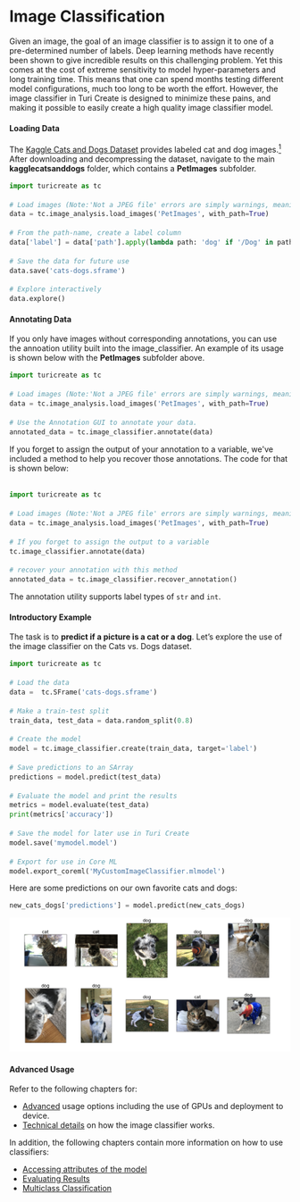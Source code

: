 # Image Classification

Given an image, the goal of an image classifier is to assign it to one
of a pre-determined number of labels.  Deep learning methods have
recently been shown to give incredible results on this challenging
problem. Yet this comes at the cost of extreme sensitivity to model
hyper-parameters and long training time. This means that one can spend
months testing different model configurations, much too long to be
worth the effort. However, the image classifier in Turi Create is
designed to minimize these pains, and making it possible to easily
create a high quality image classifier model.

#### Loading Data

The [Kaggle Cats and Dogs Dataset](https://www.microsoft.com/en-us/download/details.aspx?id=54765) provides labeled cat and dog images.[<sup>1</sup>](../datasets.md) After downloading and decompressing the dataset, navigate to the main **kagglecatsanddogs** folder, which contains a **PetImages** subfolder.

```python
import turicreate as tc

# Load images (Note:'Not a JPEG file' errors are simply warnings, meaning those files will simply be skipped)
data = tc.image_analysis.load_images('PetImages', with_path=True)

# From the path-name, create a label column
data['label'] = data['path'].apply(lambda path: 'dog' if '/Dog' in path else 'cat')

# Save the data for future use
data.save('cats-dogs.sframe')

# Explore interactively
data.explore()
```

#### Annotating Data

If you only have images without corresponding annotations, you can 
use the annoation utility built into the image_classifier. An example
of its usage is shown below with the **PetImages** subfolder above.

```python
import turicreate as tc

# Load images (Note:'Not a JPEG file' errors are simply warnings, meaning those files will simply be skipped)
data = tc.image_analysis.load_images('PetImages', with_path=True)

# Use the Annotation GUI to annotate your data.
annotated_data = tc.image_classifier.annotate(data)

```

If you forget to assign the output of your annotation to a variable, 
we've included a method to help you recover those annotations. The code
for that is shown below:

```python

import turicreate as tc

# Load images (Note:'Not a JPEG file' errors are simply warnings, meaning those files will simply be skipped)
data = tc.image_analysis.load_images('PetImages', with_path=True)

# If you forget to assign the output to a variable
tc.image_classifier.annotate(data)

# recover your annotation with this method
annotated_data = tc.image_classifier.recover_annotation()
```

The annotation utility supports label types of `str` and `int`.

#### Introductory Example

The task is to **predict if a picture is a cat or a dog**.  Let’s
explore the use of the image classifier on the Cats vs. Dogs dataset.

```python
import turicreate as tc

# Load the data
data =  tc.SFrame('cats-dogs.sframe')

# Make a train-test split
train_data, test_data = data.random_split(0.8)

# Create the model
model = tc.image_classifier.create(train_data, target='label')

# Save predictions to an SArray
predictions = model.predict(test_data)

# Evaluate the model and print the results
metrics = model.evaluate(test_data)
print(metrics['accuracy'])

# Save the model for later use in Turi Create
model.save('mymodel.model')

# Export for use in Core ML
model.export_coreml('MyCustomImageClassifier.mlmodel')
```

Here are some predictions on our own favorite cats and dogs:

```python
new_cats_dogs['predictions'] = model.predict(new_cats_dogs)
```

![Image classifier predictions](images/cats_dogs_predictions.png)

#### Advanced Usage

Refer to the following chapters for:
* [Advanced](advanced-usage.md) usage options including the use of GPUs and deployment to device.
* [Technical details](how-it-works.md) on how the image classifier works.

In addition, the following chapters contain more information on how to use classifiers:

* [Accessing attributes of the model](../supervised-learning/linear-regression.md#accessing-attributes-of-the-model)
* [Evaluating Results](../supervised-learning/logistic-regression.md#evaluating-results)
* [Multiclass Classification](../supervised-learning/logistic-regression.md#multiclass-classification)
